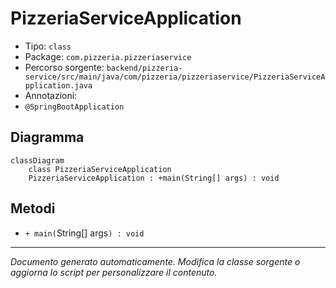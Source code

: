 # PizzeriaServiceApplication

- Tipo: `class`
- Package: `com.pizzeria.pizzeriaservice`
- Percorso sorgente: `backend/pizzeria-service/src/main/java/com/pizzeria/pizzeriaservice/PizzeriaServiceApplication.java`
- Annotazioni: 
- `@SpringBootApplication`

## Diagramma
```mermaid
classDiagram
    class PizzeriaServiceApplication
    PizzeriaServiceApplication : +main(String[] args) : void
```


## Metodi
- `+ main(`String[] args`) : void`


---
_Documento generato automaticamente. Modifica la classe sorgente o aggiorna lo script per personalizzare il contenuto._
